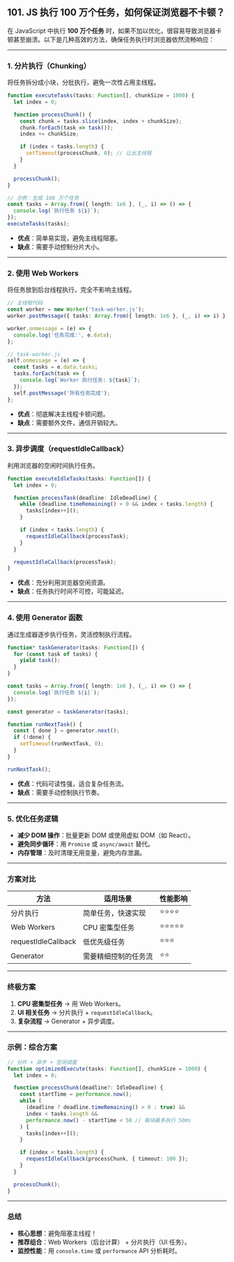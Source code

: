 ## 101. JS 执行 100 万个任务，如何保证浏览器不卡顿？

在 JavaScript 中执行 **100 万个任务** 时，如果不加以优化，很容易导致浏览器卡顿甚至崩溃。以下是几种高效的方法，确保任务执行时浏览器依然流畅响应：

---

### **1. 分片执行（Chunking）**
将任务拆分成小块，分批执行，避免一次性占用主线程。
```typescript
function executeTasks(tasks: Function[], chunkSize = 1000) {
  let index = 0;

  function processChunk() {
    const chunk = tasks.slice(index, index + chunkSize);
    chunk.forEach(task => task());
    index += chunkSize;

    if (index < tasks.length) {
      setTimeout(processChunk, 0); // 让出主线程
    }
  }

  processChunk();
}

// 示例：生成 100 万个任务
const tasks = Array.from({ length: 1e6 }, (_, i) => () => {
  console.log(`执行任务 ${i}`);
});
executeTasks(tasks);
```
- **优点**：简单易实现，避免主线程阻塞。
- **缺点**：需要手动控制分片大小。

---

### **2. 使用 Web Workers**
将任务放到后台线程执行，完全不影响主线程。
```typescript
// 主线程代码
const worker = new Worker('task-worker.js');
worker.postMessage({ tasks: Array.from({ length: 1e6 }, (_, i) => i) });

worker.onmessage = (e) => {
  console.log('任务完成:', e.data);
};

// task-worker.js
self.onmessage = (e) => {
  const tasks = e.data.tasks;
  tasks.forEach(task => {
    console.log(`Worker 执行任务: ${task}`);
  });
  self.postMessage('所有任务完成');
};
```
- **优点**：彻底解决主线程卡顿问题。
- **缺点**：需要额外文件，通信开销较大。

---

### **3. 异步调度（requestIdleCallback）**
利用浏览器的空闲时间执行任务。
```typescript
function executeIdleTasks(tasks: Function[]) {
  let index = 0;

  function processTask(deadline: IdleDeadline) {
    while (deadline.timeRemaining() > 0 && index < tasks.length) {
      tasks[index++]();
    }

    if (index < tasks.length) {
      requestIdleCallback(processTask);
    }
  }

  requestIdleCallback(processTask);
}
```
- **优点**：充分利用浏览器空闲资源。
- **缺点**：任务执行时间不可控，可能延迟。

---

### **4. 使用 Generator 函数**
通过生成器逐步执行任务，灵活控制执行流程。
```typescript
function* taskGenerator(tasks: Function[]) {
  for (const task of tasks) {
    yield task();
  }
}

const tasks = Array.from({ length: 1e6 }, (_, i) => () => {
  console.log(`执行任务 ${i}`);
});

const generator = taskGenerator(tasks);

function runNextTask() {
  const { done } = generator.next();
  if (!done) {
    setTimeout(runNextTask, 0);
  }
}

runNextTask();
```
- **优点**：代码可读性强，适合复杂任务流。
- **缺点**：需要手动控制执行节奏。

---

### **5. 优化任务逻辑**
- **减少 DOM 操作**：批量更新 DOM 或使用虚拟 DOM（如 React）。
- **避免同步循环**：用 `Promise` 或 `async/await` 替代。
- **内存管理**：及时清理无用变量，避免内存泄漏。

---

### **方案对比**
| 方法               | 适用场景                     | 性能影响 |
|--------------------|----------------------------|---------|
| 分片执行           | 简单任务，快速实现           | ⭐⭐⭐⭐  |
| Web Workers        | CPU 密集型任务              | ⭐⭐⭐⭐⭐ |
| requestIdleCallback| 低优先级任务                | ⭐⭐⭐   |
| Generator          | 需要精细控制的任务流         | ⭐⭐     |

---

### **终极方案**
1. **CPU 密集型任务** → 用 Web Workers。
2. **UI 相关任务** → 分片执行 + `requestIdleCallback`。
3. **复杂流程** → Generator + 异步调度。

---

### **示例：综合方案**
```typescript
// 分片 + 异步 + 空闲调度
function optimizedExecute(tasks: Function[], chunkSize = 1000) {
  let index = 0;

  function processChunk(deadline?: IdleDeadline) {
    const startTime = performance.now();
    while (
      (deadline ? deadline.timeRemaining() > 0 : true) &&
      index < tasks.length &&
      performance.now() - startTime < 50 // 每块最多执行 50ms
    ) {
      tasks[index++]();
    }

    if (index < tasks.length) {
      requestIdleCallback(processChunk, { timeout: 100 });
    }
  }

  processChunk();
}
```

---

### **总结**
- **核心思想**：避免阻塞主线程！
- **推荐组合**：Web Workers（后台计算） + 分片执行（UI 任务）。
- **监控性能**：用 `console.time` 或 `performance` API 分析耗时。